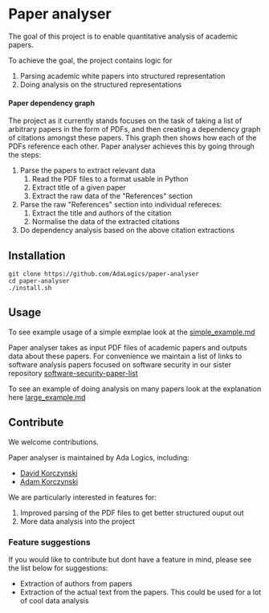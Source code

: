 # Paper analyser
The goal of this project is to enable quantitative analysis of 
academic papers. 

To achieve the goal, the project contains logic for

1. Parsing academic white papers into structured representation
1. Doing analysis on the structured representations


#### Paper dependency graph
The project as it currently stands focuses on the task of taking 
a list of arbitrary papers in the form of PDFs, and then creating
a dependency graph of citations amongst these papers. This graph
then shows how each of the PDFs reference each other. Paper analyser
achieves this by going through the steps:

1. Parse the papers to extract relevant data
   1. Read the PDF files to a format usable in Python
   1. Extract title of a given paper
   1. Extract the raw data of the "References" section
1. Parse the raw "References" section into individual refereces:
   1. Extract the title and authors of the citation
   1. Normalise the data of the extracted citations
1. Do dependency analysis based on the above citation extractions

## Installation
```
git clone https://github.com/AdaLogics/paper-analyser
cd paper-analyser
./install.sh
```

## Usage 
To see example usage of a simple exmplae look at the [simple_example.md](/docs/simple_example.md)

Paper analyser takes as input PDF files of academic papers and outputs data about these papers. 
For convenience we maintain a list of links to software analysis papers
focused on software security in our sister repository [software-security-paper-list](https://github.com/AdaLogics/software-security-paper-list)

To see an example of doing analysis on many papers look at the explanation here [large_example.md](/docs/larger_example.md)


## Contribute
We welcome contributions. 

Paper analyser is maintained by Ada Logics, including: 
* [David Korczynski](https://twitter.com/Davkorcz)  
* [Adam Korczynski](https://twitter.com/AdamKorcz4)

We are particularly interested in features for:
1. Improved parsing of the PDF files to get better structured ouput out
1. More data analysis into the project


### Feature suggestions
If you would like to contribute but dont have a feature in mind, please see the list below for suggestions:

* Extraction of authors from papers
* Extraction of the actual text from the papers. This could be used for a lot of cool data analysis
